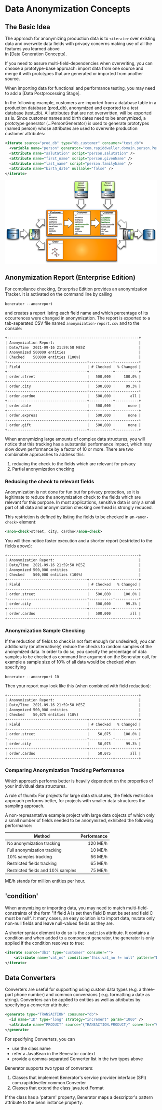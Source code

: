 # Data Anonymization Concepts

## The Basic Idea

The approach for anonymizing production data is to ```<iterate>``` over existing data and
overwrite data fields with privacy concerns making use of all the features you learned above  
in [Data Generation Concepts]. 

If you need to assure multi-field-dependencies when overwriting, 
you can choose a prototype-base approach: import data from one source and merge it with
prototypes that are generated or imported from another source.

When importing data for functional and performance testing, you may need to add a 
[Data Postprocessing Stage]. 

In the following example, customers are imported from a database table in a production database (prod_db), anonymized and exported to a test
database (test_db). All attributes that are not overwritten, will be exported as is. Since customer names and birth dates need to be anonymized, a
prototype generator (...PersonGenerator) is used to generate prototypes (named person) whose attributes are used to overwrite production customer
attributes:

```xml
<iterate source="prod_db" type="db_customer" consumer="test_db">
  <variable name="person" generator="com.rapiddweller.domain.person.PersonGenerator"/>
  <attribute name="salutation" script="person.salutation" />
  <attribute name="first_name" script="person.givenName" />
  <attribute name="last_name" script="person.familyName" />
  <attribute name="birth_date" nullable="false" />
</iterate>
```

![](assets/grafik14.png)


## Anonymization Report (Enterprise Edition)

For compliance checking, Enterprise Edition provides an anonymization Tracker.
It is activated on the command line by calling 

```benerator --anonreport```

and creates a report listing each field name and which percentage of its occurrences 
were changed in anonymization. The report is exported to a tab-separated CSV file named 
```anonymization-report.csv``` and to the console:

```
+-------------------------------------------------------------+
| Anonymization Report:                                       |
| Date/Time  2021-09-16 21:59:58 MESZ                         |
| Anonymized 500000 entities                                  |
| Checked    500000 entities (100%)                           |
+-------------------------------------+-----------+-----------+
| Field                               | # Checked | % Changed |
+-------------------------------------+-----------+-----------+
| order.street                        |   500,000 |    100.0% |
+-------------------------------------+-----------+-----------+
| order.city                          |   500,000 |     99.3% |
+-------------------------------------+-----------+-----------+
| order.cardno                        |   500,000 |       all |
+-------------------------------------+-----------+-----------+
| order.date                          |   500,000 |      none |
+-------------------------------------+-----------+-----------+
| order.express                       |   500,000 |      none |
+-------------------------------------+-----------+-----------+
| order.gift                          |   500,000 |      none |
+-------------------------------------+-----------+-----------+
```

When anonymizing large amounts of complex data structures, you will notice that this 
tracking has a substantial performance impact, which may slow down performance 
by a factor of 10 or more. There are two combinable approaches to address this:

1. reducing the check to the fields which are relevant for privacy
2. Partial anonymization checking


### Reducing the check to relevant fields

Anonymization is not done for fun but for privacy protection, so it is legitimate to 
reduce the anonymization check to the fields which are relevant for this purpose. 
In most applications, sensitive data is only a small part of all data and 
anonymization checking overhead is strongly reduced.

This restriction is defined by listing the fields to be checked in an 
```<anon-check>``` element:

```xml
<anon-check>street, city, cardno</anon-check>
```

You will then notice faster execution and a shorter report 
(restricted to the fields above):

```
+-------------------------------------------------------------+
| Anonymization Report:                                       |
| Date/Time  2021-09-16 21:59:58 MESZ                         |
| Anonymized 500,000 entities                                 |
| Checked    500,000 entities (100%)                          |
+-------------------------------------+-----------+-----------+
| Field                               | # Checked | % Changed |
+-------------------------------------+-----------+-----------+
| order.street                        |   500,000 |    100.0% |
+-------------------------------------+-----------+-----------+
| order.city                          |   500,000 |     99.3% |
+-------------------------------------+-----------+-----------+
| order.cardno                        |   500,000 |       all |
+-------------------------------------+-----------+-----------+
```


### Anonymization Sample Checking

If the reduction of fields to check is not fast enough (or undesired), 
you can additionally (or alternatively) reduce the checks to random samples of the 
anonymized data. In order to do so, you specify the percentage of data samples 
to be checked as command line argument on the Benerator call, for example a 
sample size of 10% of all data would be checked when specifying

```benerator --anonreport 10```

Then your report may look like this (when combined with field reduction):

```
+-------------------------------------------------------------+
| Anonymization Report:                                       |
| Date/Time  2021-09-16 21:59:58 MESZ                         |
| Anonymized 500,000 entities                                 |
| Checked    50,075 entities (10%)                            |
+-------------------------------------+-----------+-----------+
| Field                               | # Checked | % Changed |
+-------------------------------------+-----------+-----------+
| order.street                        |    50,075 |    100.0% |
+-------------------------------------+-----------+-----------+
| order.city                          |    50,075 |     99.3% |
+-------------------------------------+-----------+-----------+
| order.cardno                        |    50,075 |       all |
+-------------------------------------+-----------+-----------+
```

### Comparing Anonymization Tracking Performance

Which approach performs better is heavily dependent on the properties of your individual data structures.

A rule of thumb: For projects for large data structures, the fields restriction approach performs better,
for projects with smaller data structures the sampling approach.

A non-represantative example project with large data objects of which only a small number of fields 
needed to be anonymized, exhibited the following performance:

| Method                             | Performance |
| ---                                |        ---: |
| No anonymization tracking          |    120 ME/h |
| Full anonymization tracking        |     10 ME/h |
| 10% samples tracking               |     56 ME/h |
| Restricted fields tracking         |     65 ME/h |
| Restricted fields and 10% samples  |     75 ME/h |

ME/h stands for million entities per hour.


## 'condition'

When anoymizing or importing data, you may need to match multi-field-constraints of the form 
"if field A is set then field B must be set and field C must be null“. It many cases, 
an easy solution is to import data, mutate only non-null fields and leave null-valued fields 
as they are. 

A shorter syntax element to do so is the ```condition``` attribute. 
It contains a condition and when added to a component generator, the generator is only
applied if the condition resolves to true:

```xml
<iterate source="db1" type="customer" consumer="">
    <attribute name="vat_no" condition="this.vat_no != null" pattern="DE[1-9][0-9]{8}" unique="true" />
</iterate>
```

## Data Converters

Converters are useful for supporting using custom data types (e.g. a three-part phone number) and common conversions (
e.g. formatting a date as string). Converters can be applied to entities as well as attributes by specifying a converter attribute:

```xml
<generate type="TRANSACTION" consumer="db">
  <id name="ID" type="long" strategy="increment" param="1000" />
  <attribute name="PRODUCT" source="{TRANSACTION.PRODUCT}" converter="CaseConverter"/>
</generate>
```

For specifying Converters, you can

- use the class name
- refer a JavaBean in the Benerator context
- provide a comma-separated Converter list in the two types above

Benerator supports two types of converters:

1. Classes that implement Benerator's service provider interface (SPI) com.rapiddweller.common.Converter
2. Classes that extend the class java.text.Format

If the class has a 'pattern' property, Benerator maps a descriptor's pattern attribute to the bean instance property.
